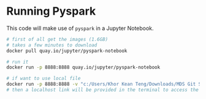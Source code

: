 # Running Pyspark

This code will make use of `pyspark` in a Jupyter Notebook.

```bash
# first of all get the images (1.6GB)
# takes a few minutes to download
docker pull quay.io/jupyter/pyspark-notebook

# run it
docker run -p 8888:8888 quay.io/jupyter/pyspark-notebook

# if want to use local file
docker run -p 8888:8888 -v "c:/Users/Khor Kean Teng/Downloads/MDS Git Sem 2/wqd7007/docker/pypark:/home/jovyan/work" quay.io/jupyter/pyspark-notebook
# then a localhost link will be provided in the terminal to access the notebook
```